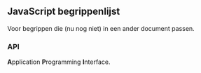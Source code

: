 ## JavaScript begrippenlijst

Voor begrippen die (nu nog niet) in een ander document passen.

### API
**A**pplication **P**rogramming **I**nterface. 